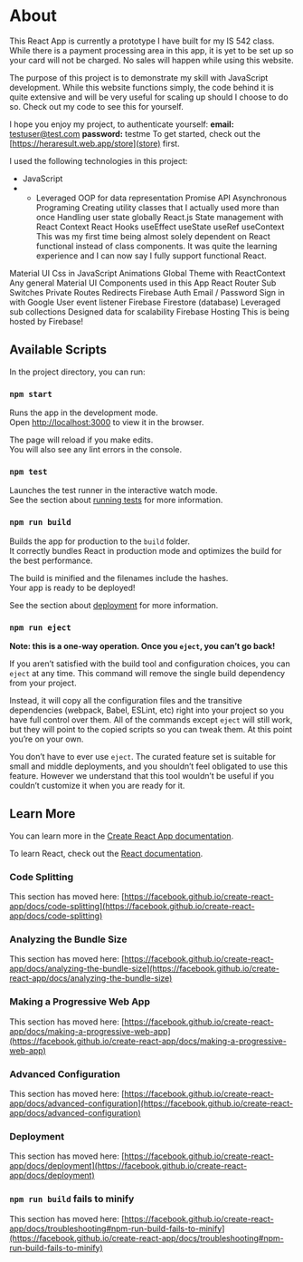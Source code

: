 # About
This React App is currently a prototype I have built for my IS 542 class. While there is a payment processing area in this app, it is yet to be set up so your card will not be charged. No sales will happen while using this website. 

The purpose of this project is to demonstrate my skill with JavaScript development. While this website functions simply, the code behind it is quite extensive and will be very useful for scaling up should I choose to do so. Check out my code to see this for yourself.

I hope you enjoy my project, to authenticate yourself:
**email:** testuser@test.com
**password:** testme
To get started, check out the [https://heraresult.web.app/store](store) first.

I used the following technologies in this project:
- JavaScript
- - Leveraged OOP for data representation 
Promise API
Asynchronous Programing 
Creating utility classes that I actually used more than once
Handling user state globally
React.js
State management with React Context
React Hooks
useEffect
useState
useRef
useContext
This was my first time being almost solely dependent on React functional instead of class components. It was quite the learning experience and I can now say I fully support functional React. 

Material UI
Css in JavaScript
Animations
Global Theme with ReactContext
Any general Material UI Components used in this App
React Router
Sub Switches
Private Routes
Redirects 
Firebase Auth
Email / Password
Sign in with Google
User event listener
Firebase Firestore (database)
Leveraged sub collections 
Designed data for scalability
Firebase Hosting
This is being hosted by Firebase! 


## Available Scripts

In the project directory, you can run:

### `npm start`

Runs the app in the development mode.\
Open [http://localhost:3000](http://localhost:3000) to view it in the browser.

The page will reload if you make edits.\
You will also see any lint errors in the console.

### `npm test`

Launches the test runner in the interactive watch mode.\
See the section about [running tests](https://facebook.github.io/create-react-app/docs/running-tests) for more information.

### `npm run build`

Builds the app for production to the `build` folder.\
It correctly bundles React in production mode and optimizes the build for the best performance.

The build is minified and the filenames include the hashes.\
Your app is ready to be deployed!

See the section about [deployment](https://facebook.github.io/create-react-app/docs/deployment) for more information.

### `npm run eject`

**Note: this is a one-way operation. Once you `eject`, you can’t go back!**

If you aren’t satisfied with the build tool and configuration choices, you can `eject` at any time. This command will remove the single build dependency from your project.

Instead, it will copy all the configuration files and the transitive dependencies (webpack, Babel, ESLint, etc) right into your project so you have full control over them. All of the commands except `eject` will still work, but they will point to the copied scripts so you can tweak them. At this point you’re on your own.

You don’t have to ever use `eject`. The curated feature set is suitable for small and middle deployments, and you shouldn’t feel obligated to use this feature. However we understand that this tool wouldn’t be useful if you couldn’t customize it when you are ready for it.

## Learn More

You can learn more in the [Create React App documentation](https://facebook.github.io/create-react-app/docs/getting-started).

To learn React, check out the [React documentation](https://reactjs.org/).

### Code Splitting

This section has moved here: [https://facebook.github.io/create-react-app/docs/code-splitting](https://facebook.github.io/create-react-app/docs/code-splitting)

### Analyzing the Bundle Size

This section has moved here: [https://facebook.github.io/create-react-app/docs/analyzing-the-bundle-size](https://facebook.github.io/create-react-app/docs/analyzing-the-bundle-size)

### Making a Progressive Web App

This section has moved here: [https://facebook.github.io/create-react-app/docs/making-a-progressive-web-app](https://facebook.github.io/create-react-app/docs/making-a-progressive-web-app)

### Advanced Configuration

This section has moved here: [https://facebook.github.io/create-react-app/docs/advanced-configuration](https://facebook.github.io/create-react-app/docs/advanced-configuration)

### Deployment

This section has moved here: [https://facebook.github.io/create-react-app/docs/deployment](https://facebook.github.io/create-react-app/docs/deployment)

### `npm run build` fails to minify

This section has moved here: [https://facebook.github.io/create-react-app/docs/troubleshooting#npm-run-build-fails-to-minify](https://facebook.github.io/create-react-app/docs/troubleshooting#npm-run-build-fails-to-minify)
